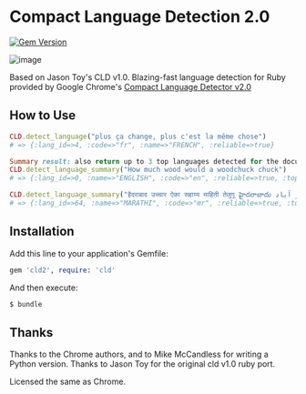 # Compact Language Detection 2.0

[![Gem Version](https://badge.fury.io/rb/cld2.svg)](http://badge.fury.io/rb/cld2)

![image](https://circleci.com/gh/BanjoInc/cld2.png?circle-token=6e9c5831521447a5005be3f4d33a221e9d2ae1d4)

Based on Jason Toy's CLD v1.0.
Blazing-fast language detection for Ruby provided by Google Chrome's [Compact Language Detector v2.0](https://github.com/CLD2Owners/cld2)

## How to Use

```ruby
CLD.detect_language("plus ça change, plus c'est la même chose")
# => {:lang_id=>4, :code=>"fr", :name=>"FRENCH", :reliable=>true}

Summary result: also return up to 3 top languages detected for the document and their respective scores, as well as individual results for each chunk from the input text.
CLD.detect_language_summary("How much wood would a woodchuck chuck")
# => {:lang_id=>0, :name=>"ENGLISH", :code=>"en", :reliable=>true, :top_langs=>[{:lang_id=>0, :code=>"en", :name=>"ENGLISH", :percent=>97, :score=>943.0}], :chunks=>[{:lang_id=>26, :code=>"un", :name=>"Unknown", :content=>"How much wood would a woodchuck chuck"}]}

CLD.detect_language_summary("हैदराबाद उच्चार ऐका सहाय्य माहिती तेलुगू హైదరాబాదు حیدر آباد")
# => {:lang_id=>64, :name=>"MARATHI", :code=>"mr", :reliable=>true, :top_langs=>[{:lang_id=>64, :code=>"mr", :name=>"MARATHI", :percent=>69, :score=>387.0}, {:lang_id=>44, :code=>"te", :name=>"TELUGU", :percent=>18, :score=>1024.0}], :chunks=>[{:lang_id=>64, :code=>"mr", :name=>"MARATHI", :content=>"हैदराबाद उच्चार ऐका सहाय्य माहिती तेलुगू "}, {:lang_id=>44, :code=>"te", :name=>"TELUGU", :content=>"హైదరాబాదు "}, {:lang_id=>26, :code=>"un", :name=>"Unknown", :content=>"حیدر آباد"}]}}
```

## Installation

Add this line to your application's Gemfile:

```ruby
gem 'cld2', require: 'cld'
```

And then execute:

```sh
$ bundle
```

## Thanks

Thanks to the Chrome authors, and to Mike McCandless for writing a Python version.
Thanks to Jason Toy for the original cld v1.0 ruby port.

Licensed the same as Chrome.
